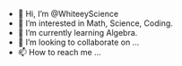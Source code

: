 - 👋 Hi, I’m @WhiteeyScience
- 👀 I’m interested in Math, Science, Coding.
- 🌱 I’m currently learning Algebra.
- 💞️ I’m looking to collaborate on ...
- 📫 How to reach me ...

<!---
WhiteeyScience/WhiteeyScience is a ✨ special ✨ repository because its `README.md` (this file) appears on your GitHub profile.
You can click the Preview link to take a look at your changes.
--->
